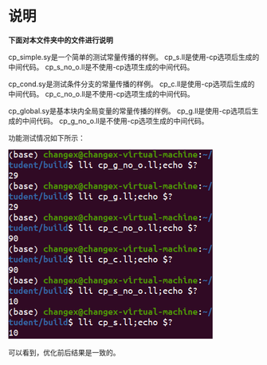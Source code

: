 # 说明

**下面对本文件夹中的文件进行说明**

cp_simple.sy是一个简单的测试常量传播的样例。
cp_s.ll是使用-cp选项后生成的中间代码。
cp_s_no_o.ll是不使用-cp选项生成的中间代码。

cp_cond.sy是测试条件分支的常量传播的样例。
cp_c.ll是使用-cp选项后生成的中间代码。
cp_c_no_o.ll是不使用-cp选项生成的中间代码。

cp_global.sy是基本块内全局变量的常量传播的样例。
cp_g.ll是使用-cp选项后生成的中间代码。
cp_g_no_o.ll是不使用-cp选项生成的中间代码。

功能测试情况如下所示：

![](./img/res.png)

可以看到，优化前后结果是一致的。